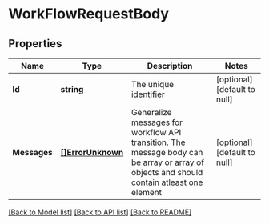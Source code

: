# WorkFlowRequestBody

## Properties
Name | Type | Description | Notes
------------ | ------------- | ------------- | -------------
**Id** | **string** | The unique identifier | [optional] [default to null]
**Messages** | [**[]ErrorUnknown**](.md) | Generalize messages for workflow API transition. The message body can be array or array of objects and should contain atleast one element | [optional] [default to null]

[[Back to Model list]](../README.md#documentation-for-models) [[Back to API list]](../README.md#documentation-for-api-endpoints) [[Back to README]](../README.md)


